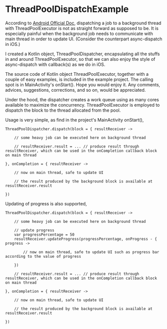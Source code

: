 # ThreadPoolDispatchExample
According to [Android Official Doc](https://developer.android.com/training/multiple-threads), dispatching a job to a background thread with ThreadPoolExecutor is not as straight forward as supposed to be. It is especially painful when the background job needs to communicate with main thread in order to update UI. (Consider the counterpart async-dispatch in iOS.)

I created a Kotlin object, ThreadPoolDispatcher, encapsulating all the stuffs in and around ThreadPoolExecutor, so that we can also enjoy the style of async-dispatch with callback(s) as we do in iOS.

The source code of Kotlin object ThreadPoolExecutor, together with a couple of easy examples, is included in the example project. The calling spot is in MainActivity's onStart(). Hope you would enjoy it. Any comments, advices, suggestions, corrections, and so on, would be appreciated.

Under the hood, the dispatcher creates a work queue using as many cores available to maximize the concurrency. ThreadPoolExecutor is employed to dispatch the block to the thread allocated from the pool.

Usage is very simple, as find in the project's MainActivity onStart(),

    ThreadPoolDispatcher.dispatch(block = { resultReceiver ->
    
        // some heavy job can be executed here on background thread
    
        // resultReceiver.result = ... // produce result through resultReceiver, which can be used in the onCompletion callback block on main thread
    
    }, onCompletion = { resultReceiver ->
    
        // now on main thread, safe to update UI
    
        // the result produced by the background block is available at resultReceiver.result
    
    })

Updating of progress is also supported,

    ThreadPoolDispatcher.dispatch(block = { resultReceiver ->
    
        // some heavy job can be executed here on background thread
    
        // update progress
        var progressPercentage = 50
        resultReceiver.updateProgress(progressPercentage, onProgress - { progress ->
    
            // now on main thread, safe to update UI such as progress bar according to the value of progress
    
        })
    
        // resultReceiver.result = ... // produce result through resultReceiver, which can be used in the onCompletion callback block on main thread
    
    }, onCompletion = { resultReceiver ->
    
        // now on main thread, safe to update UI
    
        // the result produced by the background block is available at resultReceiver.result
    
    })

